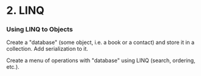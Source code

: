# 2. LINQ

### Using LINQ to Objects

Create a "database" (some object, i.e. a book or a contact) and store it in a collection. Add serialization to it.

Create a menu of operations with "database" using LINQ (search, ordering, etc.).
